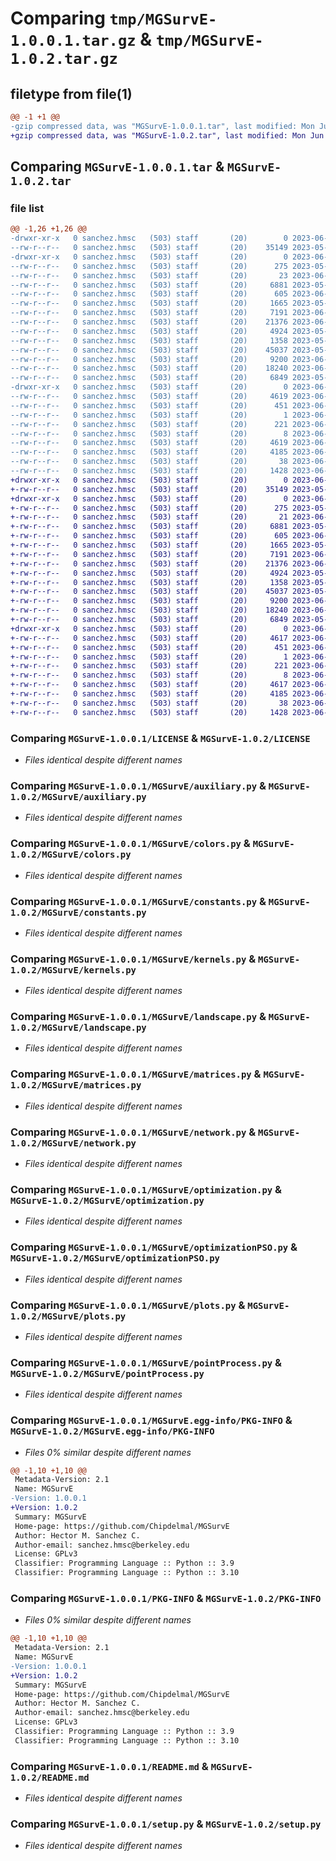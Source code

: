 # Comparing `tmp/MGSurvE-1.0.0.1.tar.gz` & `tmp/MGSurvE-1.0.2.tar.gz`

## filetype from file(1)

```diff
@@ -1 +1 @@
-gzip compressed data, was "MGSurvE-1.0.0.1.tar", last modified: Mon Jun 26 18:36:57 2023, max compression
+gzip compressed data, was "MGSurvE-1.0.2.tar", last modified: Mon Jun 26 20:07:56 2023, max compression
```

## Comparing `MGSurvE-1.0.0.1.tar` & `MGSurvE-1.0.2.tar`

### file list

```diff
@@ -1,26 +1,26 @@
-drwxr-xr-x   0 sanchez.hmsc   (503) staff       (20)        0 2023-06-26 18:36:57.604495 MGSurvE-1.0.0.1/
--rw-r--r--   0 sanchez.hmsc   (503) staff       (20)    35149 2023-05-11 16:34:41.000000 MGSurvE-1.0.0.1/LICENSE
-drwxr-xr-x   0 sanchez.hmsc   (503) staff       (20)        0 2023-06-26 18:36:57.603510 MGSurvE-1.0.0.1/MGSurvE/
--rw-r--r--   0 sanchez.hmsc   (503) staff       (20)      275 2023-05-11 16:34:41.000000 MGSurvE-1.0.0.1/MGSurvE/__init__.py
--rw-r--r--   0 sanchez.hmsc   (503) staff       (20)       23 2023-06-26 18:36:57.000000 MGSurvE-1.0.0.1/MGSurvE/_version.py
--rw-r--r--   0 sanchez.hmsc   (503) staff       (20)     6881 2023-05-11 16:34:41.000000 MGSurvE-1.0.0.1/MGSurvE/auxiliary.py
--rw-r--r--   0 sanchez.hmsc   (503) staff       (20)      605 2023-06-01 22:38:54.000000 MGSurvE-1.0.0.1/MGSurvE/colors.py
--rw-r--r--   0 sanchez.hmsc   (503) staff       (20)     1665 2023-05-11 16:34:41.000000 MGSurvE-1.0.0.1/MGSurvE/constants.py
--rw-r--r--   0 sanchez.hmsc   (503) staff       (20)     7191 2023-06-08 23:51:28.000000 MGSurvE-1.0.0.1/MGSurvE/kernels.py
--rw-r--r--   0 sanchez.hmsc   (503) staff       (20)    21376 2023-06-08 23:51:28.000000 MGSurvE-1.0.0.1/MGSurvE/landscape.py
--rw-r--r--   0 sanchez.hmsc   (503) staff       (20)     4924 2023-05-11 16:34:41.000000 MGSurvE-1.0.0.1/MGSurvE/matrices.py
--rw-r--r--   0 sanchez.hmsc   (503) staff       (20)     1358 2023-05-11 16:34:41.000000 MGSurvE-1.0.0.1/MGSurvE/network.py
--rw-r--r--   0 sanchez.hmsc   (503) staff       (20)    45037 2023-05-11 16:34:41.000000 MGSurvE-1.0.0.1/MGSurvE/optimization.py
--rw-r--r--   0 sanchez.hmsc   (503) staff       (20)     9200 2023-06-26 18:35:57.000000 MGSurvE-1.0.0.1/MGSurvE/optimizationPSO.py
--rw-r--r--   0 sanchez.hmsc   (503) staff       (20)    18240 2023-06-26 18:31:03.000000 MGSurvE-1.0.0.1/MGSurvE/plots.py
--rw-r--r--   0 sanchez.hmsc   (503) staff       (20)     6849 2023-05-11 16:34:41.000000 MGSurvE-1.0.0.1/MGSurvE/pointProcess.py
-drwxr-xr-x   0 sanchez.hmsc   (503) staff       (20)        0 2023-06-26 18:36:57.604180 MGSurvE-1.0.0.1/MGSurvE.egg-info/
--rw-r--r--   0 sanchez.hmsc   (503) staff       (20)     4619 2023-06-26 18:36:57.000000 MGSurvE-1.0.0.1/MGSurvE.egg-info/PKG-INFO
--rw-r--r--   0 sanchez.hmsc   (503) staff       (20)      451 2023-06-26 18:36:57.000000 MGSurvE-1.0.0.1/MGSurvE.egg-info/SOURCES.txt
--rw-r--r--   0 sanchez.hmsc   (503) staff       (20)        1 2023-06-26 18:36:57.000000 MGSurvE-1.0.0.1/MGSurvE.egg-info/dependency_links.txt
--rw-r--r--   0 sanchez.hmsc   (503) staff       (20)      221 2023-06-26 18:36:57.000000 MGSurvE-1.0.0.1/MGSurvE.egg-info/requires.txt
--rw-r--r--   0 sanchez.hmsc   (503) staff       (20)        8 2023-06-26 18:36:57.000000 MGSurvE-1.0.0.1/MGSurvE.egg-info/top_level.txt
--rw-r--r--   0 sanchez.hmsc   (503) staff       (20)     4619 2023-06-26 18:36:57.604371 MGSurvE-1.0.0.1/PKG-INFO
--rw-r--r--   0 sanchez.hmsc   (503) staff       (20)     4185 2023-06-22 17:37:58.000000 MGSurvE-1.0.0.1/README.md
--rw-r--r--   0 sanchez.hmsc   (503) staff       (20)       38 2023-06-26 18:36:57.604561 MGSurvE-1.0.0.1/setup.cfg
--rw-r--r--   0 sanchez.hmsc   (503) staff       (20)     1428 2023-06-08 23:51:28.000000 MGSurvE-1.0.0.1/setup.py
+drwxr-xr-x   0 sanchez.hmsc   (503) staff       (20)        0 2023-06-26 20:07:56.144384 MGSurvE-1.0.2/
+-rw-r--r--   0 sanchez.hmsc   (503) staff       (20)    35149 2023-05-11 16:34:41.000000 MGSurvE-1.0.2/LICENSE
+drwxr-xr-x   0 sanchez.hmsc   (503) staff       (20)        0 2023-06-26 20:07:56.142984 MGSurvE-1.0.2/MGSurvE/
+-rw-r--r--   0 sanchez.hmsc   (503) staff       (20)      275 2023-05-11 16:34:41.000000 MGSurvE-1.0.2/MGSurvE/__init__.py
+-rw-r--r--   0 sanchez.hmsc   (503) staff       (20)       21 2023-06-26 20:07:55.000000 MGSurvE-1.0.2/MGSurvE/_version.py
+-rw-r--r--   0 sanchez.hmsc   (503) staff       (20)     6881 2023-05-11 16:34:41.000000 MGSurvE-1.0.2/MGSurvE/auxiliary.py
+-rw-r--r--   0 sanchez.hmsc   (503) staff       (20)      605 2023-06-01 22:38:54.000000 MGSurvE-1.0.2/MGSurvE/colors.py
+-rw-r--r--   0 sanchez.hmsc   (503) staff       (20)     1665 2023-05-11 16:34:41.000000 MGSurvE-1.0.2/MGSurvE/constants.py
+-rw-r--r--   0 sanchez.hmsc   (503) staff       (20)     7191 2023-06-08 23:51:28.000000 MGSurvE-1.0.2/MGSurvE/kernels.py
+-rw-r--r--   0 sanchez.hmsc   (503) staff       (20)    21376 2023-06-08 23:51:28.000000 MGSurvE-1.0.2/MGSurvE/landscape.py
+-rw-r--r--   0 sanchez.hmsc   (503) staff       (20)     4924 2023-05-11 16:34:41.000000 MGSurvE-1.0.2/MGSurvE/matrices.py
+-rw-r--r--   0 sanchez.hmsc   (503) staff       (20)     1358 2023-05-11 16:34:41.000000 MGSurvE-1.0.2/MGSurvE/network.py
+-rw-r--r--   0 sanchez.hmsc   (503) staff       (20)    45037 2023-05-11 16:34:41.000000 MGSurvE-1.0.2/MGSurvE/optimization.py
+-rw-r--r--   0 sanchez.hmsc   (503) staff       (20)     9200 2023-06-26 18:35:57.000000 MGSurvE-1.0.2/MGSurvE/optimizationPSO.py
+-rw-r--r--   0 sanchez.hmsc   (503) staff       (20)    18240 2023-06-26 18:31:03.000000 MGSurvE-1.0.2/MGSurvE/plots.py
+-rw-r--r--   0 sanchez.hmsc   (503) staff       (20)     6849 2023-05-11 16:34:41.000000 MGSurvE-1.0.2/MGSurvE/pointProcess.py
+drwxr-xr-x   0 sanchez.hmsc   (503) staff       (20)        0 2023-06-26 20:07:56.143984 MGSurvE-1.0.2/MGSurvE.egg-info/
+-rw-r--r--   0 sanchez.hmsc   (503) staff       (20)     4617 2023-06-26 20:07:56.000000 MGSurvE-1.0.2/MGSurvE.egg-info/PKG-INFO
+-rw-r--r--   0 sanchez.hmsc   (503) staff       (20)      451 2023-06-26 20:07:56.000000 MGSurvE-1.0.2/MGSurvE.egg-info/SOURCES.txt
+-rw-r--r--   0 sanchez.hmsc   (503) staff       (20)        1 2023-06-26 20:07:56.000000 MGSurvE-1.0.2/MGSurvE.egg-info/dependency_links.txt
+-rw-r--r--   0 sanchez.hmsc   (503) staff       (20)      221 2023-06-26 20:07:56.000000 MGSurvE-1.0.2/MGSurvE.egg-info/requires.txt
+-rw-r--r--   0 sanchez.hmsc   (503) staff       (20)        8 2023-06-26 20:07:56.000000 MGSurvE-1.0.2/MGSurvE.egg-info/top_level.txt
+-rw-r--r--   0 sanchez.hmsc   (503) staff       (20)     4617 2023-06-26 20:07:56.144235 MGSurvE-1.0.2/PKG-INFO
+-rw-r--r--   0 sanchez.hmsc   (503) staff       (20)     4185 2023-06-22 17:37:58.000000 MGSurvE-1.0.2/README.md
+-rw-r--r--   0 sanchez.hmsc   (503) staff       (20)       38 2023-06-26 20:07:56.144444 MGSurvE-1.0.2/setup.cfg
+-rw-r--r--   0 sanchez.hmsc   (503) staff       (20)     1428 2023-06-08 23:51:28.000000 MGSurvE-1.0.2/setup.py
```

### Comparing `MGSurvE-1.0.0.1/LICENSE` & `MGSurvE-1.0.2/LICENSE`

 * *Files identical despite different names*

### Comparing `MGSurvE-1.0.0.1/MGSurvE/auxiliary.py` & `MGSurvE-1.0.2/MGSurvE/auxiliary.py`

 * *Files identical despite different names*

### Comparing `MGSurvE-1.0.0.1/MGSurvE/colors.py` & `MGSurvE-1.0.2/MGSurvE/colors.py`

 * *Files identical despite different names*

### Comparing `MGSurvE-1.0.0.1/MGSurvE/constants.py` & `MGSurvE-1.0.2/MGSurvE/constants.py`

 * *Files identical despite different names*

### Comparing `MGSurvE-1.0.0.1/MGSurvE/kernels.py` & `MGSurvE-1.0.2/MGSurvE/kernels.py`

 * *Files identical despite different names*

### Comparing `MGSurvE-1.0.0.1/MGSurvE/landscape.py` & `MGSurvE-1.0.2/MGSurvE/landscape.py`

 * *Files identical despite different names*

### Comparing `MGSurvE-1.0.0.1/MGSurvE/matrices.py` & `MGSurvE-1.0.2/MGSurvE/matrices.py`

 * *Files identical despite different names*

### Comparing `MGSurvE-1.0.0.1/MGSurvE/network.py` & `MGSurvE-1.0.2/MGSurvE/network.py`

 * *Files identical despite different names*

### Comparing `MGSurvE-1.0.0.1/MGSurvE/optimization.py` & `MGSurvE-1.0.2/MGSurvE/optimization.py`

 * *Files identical despite different names*

### Comparing `MGSurvE-1.0.0.1/MGSurvE/optimizationPSO.py` & `MGSurvE-1.0.2/MGSurvE/optimizationPSO.py`

 * *Files identical despite different names*

### Comparing `MGSurvE-1.0.0.1/MGSurvE/plots.py` & `MGSurvE-1.0.2/MGSurvE/plots.py`

 * *Files identical despite different names*

### Comparing `MGSurvE-1.0.0.1/MGSurvE/pointProcess.py` & `MGSurvE-1.0.2/MGSurvE/pointProcess.py`

 * *Files identical despite different names*

### Comparing `MGSurvE-1.0.0.1/MGSurvE.egg-info/PKG-INFO` & `MGSurvE-1.0.2/MGSurvE.egg-info/PKG-INFO`

 * *Files 0% similar despite different names*

```diff
@@ -1,10 +1,10 @@
 Metadata-Version: 2.1
 Name: MGSurvE
-Version: 1.0.0.1
+Version: 1.0.2
 Summary: MGSurvE
 Home-page: https://github.com/Chipdelmal/MGSurvE
 Author: Hector M. Sanchez C.
 Author-email: sanchez.hmsc@berkeley.edu
 License: GPLv3
 Classifier: Programming Language :: Python :: 3.9
 Classifier: Programming Language :: Python :: 3.10
```

### Comparing `MGSurvE-1.0.0.1/PKG-INFO` & `MGSurvE-1.0.2/PKG-INFO`

 * *Files 0% similar despite different names*

```diff
@@ -1,10 +1,10 @@
 Metadata-Version: 2.1
 Name: MGSurvE
-Version: 1.0.0.1
+Version: 1.0.2
 Summary: MGSurvE
 Home-page: https://github.com/Chipdelmal/MGSurvE
 Author: Hector M. Sanchez C.
 Author-email: sanchez.hmsc@berkeley.edu
 License: GPLv3
 Classifier: Programming Language :: Python :: 3.9
 Classifier: Programming Language :: Python :: 3.10
```

### Comparing `MGSurvE-1.0.0.1/README.md` & `MGSurvE-1.0.2/README.md`

 * *Files identical despite different names*

### Comparing `MGSurvE-1.0.0.1/setup.py` & `MGSurvE-1.0.2/setup.py`

 * *Files identical despite different names*

